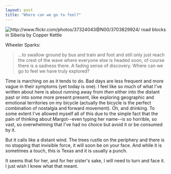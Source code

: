 ```yaml
---
layout: post
title: "Where can we go to feel?"
---
```


<img src="http://farm3.static.flickr.com/2558/3703829924_8800c4e88f.jpg" title="http://www.flickr.com/photos/37324043@N00/3703829924/ road blocks in Siberia by Copper Kettle">

Wheeler Sparks:

> ...to swallow ground by bus and train and foot and still only just reach the crest of the wave where everyone else is headed soon, of course there is a sadness there. A fading sense of discovery. Where can we go to feel we have truly explored?

Time is marching on as it tends to do. Bad days are less frequent and more vague in their symptoms (yet today is one). I feel like so much of what I've written about here is about running away from *then* either into the distant past or into some more present present, like exploring geographic and emotional territories on my bicycle (actually the bicycle is the perfect combination of nostalgia and forward movement). Oh, and drinking. To some extent I've allowed myself all of this due to the simple fact that the pain of thinking about Margot--even typing her name--is so horrible, so vast, so overwhelming that I've had no choice but avoid it or be consumed by it.

But it calls like a distant wind. The trees rustle on the periphery and there is no stopping that invisible force, it will soon be on your face. And while it is sometimes a touch, this is Texas and it is usually a punch.

It seems that for her, and for her sister's sake, I will need to turn and face it. I just wish I knew what that meant.
